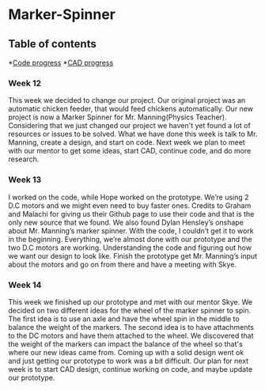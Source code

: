 # Marker-Spinner
## Table of contents
*[Code progress](#Code-progress)
*[CAD progress](#CAD-progress)

### Week 12 
This week we decided to change our project. Our original project was an automatic chicken feeder, that would feed chickens automatically. Our new project is now a Marker Spinner for Mr. Manning(Physics Teacher). Considering that we just changed our project we haven't yet found a lot of resources or issues to be solved. What we have done this week is talk to Mr. Manning, create a design, and start on code. Next week we plan to meet with our mentor to get some ideas, start CAD, continue code, and do more research.

### Week 13
I worked on the code, while Hope worked on the prototype. We’re using 2 D.C motors and we might even need to buy faster ones. Credits to Graham and Malachi for giving us their Github page to use their code and that is the only new source that we found. We also found Dylan Hensley’s onshape about Mr. Manning’s marker spinner. With the code, I couldn’t get it to work in the beginning. Everything, we’re almost done with our prototype and the two D.C motors are working. Understanding the code and figuring out how we want our design to look like. Finish the prototype get Mr. Manning’s input about the motors and go on from there and have a meeting with Skye.

### Week 14 
This week we finished up our prototype and met with our mentor Skye. We decided on two different ideas for the wheel of the marker spinner to spin. The first idea is to use an axle and have the wheel spin in the middle to balance the weight of the markers. The second idea is to have attachments to the DC motors and have them attached to the wheel. We discovered that the weight of the markers can impact the balance of the wheel so that's where our new ideas came from. Coming up with a solid design went ok and just getting our prototype to work was a bit difficult. Our plan for next week is to start CAD design, continue working on code, and maybe update our prototype.
